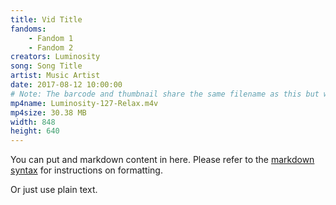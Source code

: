```yaml
---
title: Vid Title
fandoms:
    - Fandom 1
    - Fandom 2
creators: Luminosity
song: Song Title
artist: Music Artist
date: 2017-08-12 10:00:00
# Note: The barcode and thumbnail share the same filename as this but with different extensions
mp4name: Luminosity-127-Relax.m4v
mp4size: 30.38 MB
width: 848
height: 640
---
```


You can put and markdown content in here. Please refer to the [markdown syntax](https://daringfireball.net/projects/markdown/syntax) for instructions on formatting.

Or just use plain text.

